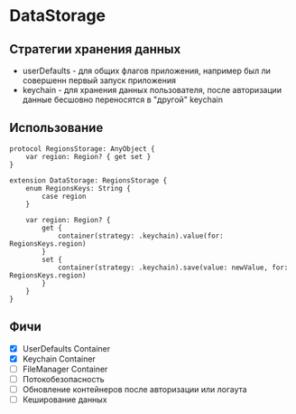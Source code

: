 # DataStorage

## Стратегии хранения данных

* userDefaults - для общих флагов приложения, например был ли совершенн первый запуск приложения
* keychain - для хранения данных пользователя, после авторизации данные бесшовно переносятся в "другой" keychain

## Использование

````
protocol RegionsStorage: AnyObject {
    var region: Region? { get set }
}

extension DataStorage: RegionsStorage {
    enum RegionsKeys: String {
        case region
    }

    var region: Region? {
        get {
            container(strategy: .keychain).value(for: RegionsKeys.region)
        }
        set {
            container(strategy: .keychain).save(value: newValue, for: RegionsKeys.region)
        }
    }
}
````

## Фичи

- [x] UserDefaults Container
- [x] Keychain Container
- [ ] FileManager Container
- [ ] Потокобезопасность
- [ ] Обновление контейнеров после авторизации или логаута
- [ ] Кеширование данных 
